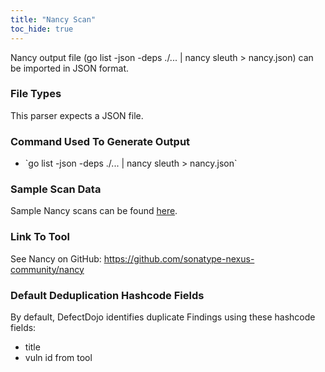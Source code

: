 ```yaml
---
title: "Nancy Scan"
toc_hide: true
---
```


Nancy output file (go list -json -deps ./... | nancy sleuth > nancy.json) can be imported in JSON format.


### File Types
This parser expects a JSON file.  

### Command Used To Generate Output
- \`go list -json -deps ./... | nancy sleuth > nancy.json\`

### Sample Scan Data
Sample Nancy scans can be found [here](https://github.com/DefectDojo/django-DefectDojo/tree/master/unittests/scans/nancy).

### Link To Tool
See Nancy on GitHub: https://github.com/sonatype-nexus-community/nancy

### Default Deduplication Hashcode Fields
By default, DefectDojo identifies duplicate Findings using these hashcode fields:

- title
- vuln id from tool
